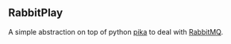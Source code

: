 ## RabbitPlay

A simple abstraction on top of python [pika](https://pika.readthedocs.org/en/0.10.0/) to deal with [RabbitMQ](https://www.rabbitmq.com/).
